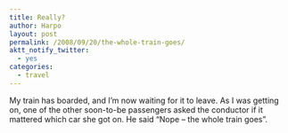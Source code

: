 ```yaml
---
title: Really?
author: Harpo
layout: post
permalink: /2008/09/20/the-whole-train-goes/
aktt_notify_twitter:
  - yes
categories:
  - travel
---
```

My train has boarded, and I&#8217;m now waiting for it to leave. As I was getting on, one of the other soon-to-be passengers asked the conductor if it mattered which car she got on. He said &#8220;Nope &#8211; the whole train goes&#8221;.